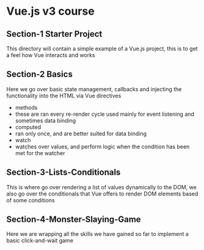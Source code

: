 # Vue.js v3 course

## Section-1 Starter Project
This directory will contain a simple example of a Vue.js project, this is to get a feel how Vue interacts and works

## Section-2 Basics
Here we go over basic state management, callbacks and injecting the functionality into the HTML via Vue directives

* methods
 * these are ran every re-render cycle used mainly for event listening and sometimes data binding
* computed
 * ran only once, and are better suited for data binding
* watch
 * watches over values, and perform logic when the condition has been met for the watcher

## Section-3-Lists-Conditionals
This is where go over rendering a list of values dynamically to the DOM, we also go over the conditionals that Vue offers to render DOM elements based of some conditions 

## Section-4-Monster-Slaying-Game
Here we are wrapping all the skills we have gained so far to implement a basic click-and-wait game
